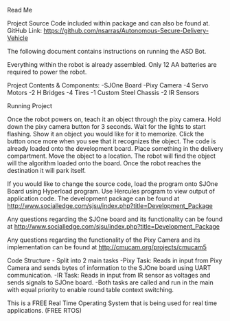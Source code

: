 Read Me

Project Source Code included within package and can also be found at. 
GitHub Link: https://github.com/nsarras/Autonomous-Secure-Delivery-Vehicle

The following document contains instructions on running the ASD Bot. 

Everything within the robot is already assembled. Only 12 AA batteries are required to power the robot. 

Project Contents & Components:
	-SJOne Board
	-Pixy Camera
	-4 Servo Motors
	-2 H Bridges
	-4 Tires
	-1 Custom Steel Chassis
	-2 IR Sensors

Running Project

Once the robot powers on, teach it an object through the pixy camera. Hold down the pixy camera button for 3 seconds. Wait for the lights to start flashing. Show it an object you would like for it to memorize. Click the button once more when you see that it recognizes the object. The code is already loaded onto the development board. Place something in the delivery compartment. Move the object to a location. The robot will find the object will the algorithm loaded onto the board. Once the robot reaches the destination it will park itself. 

If you would like to change the source code, load the program onto SJOne Board using Hyperload program. Use Hercules program to view output of application code.
The development package can be found at http://www.socialledge.com/sjsu/index.php?title=Development_Package

Any questions regarding the SJOne board and its functionality can be found at http://www.socialledge.com/sjsu/index.php?title=Development_Package

Any questions regarding the functionality of the Pixy Camera and its implementation can be found at http://cmucam.org/projects/cmucam5

Code Structure
	- Split into 2 main tasks
		-Pixy Task: Reads in input from Pixy Camera and sends bytes of information to the SJOne board using UART communication.
		-IR Task: Reads in input from IR sensor as voltages and sends signals to SJOne board.
	-Both tasks are called and run in the main with equal priority to enable round table context switching. 

This is a FREE Real Time Operating System that is being used for real time applications. (FREE RTOS)


